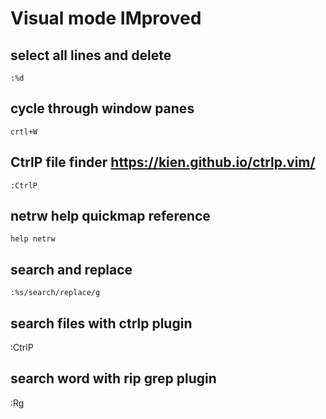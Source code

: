 # Visual mode IMproved

## select all lines and delete
`:%d`

## cycle through window panes
`crtl+W`

## CtrlP file finder https://kien.github.io/ctrlp.vim/
`:CtrlP`

## netrw help quickmap reference
`help netrw`

## search and replace
`:%s/search/replace/g`

## search files with ctrlp plugin
:CtrlP

## search word with rip grep plugin
:Rg
